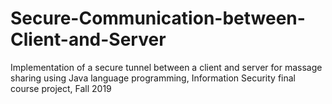 # Secure-Communication-between-Client-and-Server
Implementation of a secure tunnel between a client and server for massage sharing using Java language programming, Information Security final course project, Fall 2019
